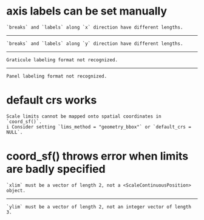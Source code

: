 # axis labels can be set manually

    `breaks` and `labels` along `x` direction have different lengths.

---

    `breaks` and `labels` along `y` direction have different lengths.

---

    Graticule labeling format not recognized.

---

    Panel labeling format not recognized.

# default crs works

    Scale limits cannot be mapped onto spatial coordinates in `coord_sf()`.
    i Consider setting `lims_method = "geometry_bbox"` or `default_crs = NULL`.

# coord_sf() throws error when limits are badly specified

    `xlim` must be a vector of length 2, not a <ScaleContinuousPosition> object.

---

    `ylim` must be a vector of length 2, not an integer vector of length 3.

